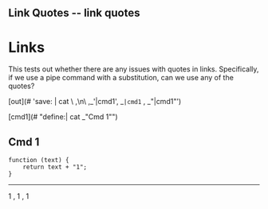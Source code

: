 Link Quotes -- link quotes
---
# Links

This tests out whether there are any issues with quotes in links.
Specifically, if we use a pipe command with a substitution, can we use any of
the quotes? 

[out](# 'save: | cat \ \,\n\ ,_'|cmd1', _`|cmd1` ,  _"|cmd1"')


[cmd1](# "define:| cat  _"Cmd 1"")

## Cmd 1

    function (text) {
        return text + "1";
    }
---
1 ,
 1 ,
 1
